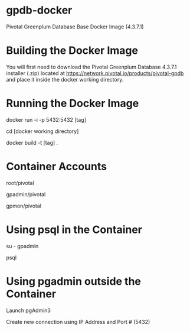 # gpdb-docker
Pivotal Greenplum Database Base Docker Image (4.3.7.1)

# Building the Docker Image
You will first need to download the Pivotal Greenplum Database 4.3.7.1 installer (.zip) located at https://network.pivotal.io/products/pivotal-gpdb and place it inside the docker working directory.

# Running the Docker Image
docker run -i -p 5432:5432 [tag]

cd [docker working directory]

docker build -t [tag] .

# Container Accounts
root/pivotal

gpadmin/pivotal

gpmon/pivotal

# Using psql in the Container
su - gpadmin

psql

# Using pgadmin outside the Container
Launch pgAdmin3

Create new connection using IP Address and Port # (5432)
